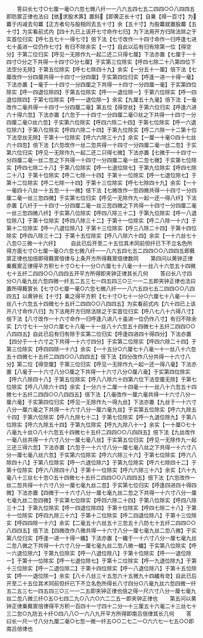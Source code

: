 <!-- { "loadSidebar": true } -->
　　答曰长七寸○七厘一毫○六忽七微八纤一一八六五四七五二四四○○八四四五即防賔正律也法曰【依求股术筭】置斜【即黄正长十寸】自乗【得一百寸】为羃于内减去句羃【正方者句与股相同去五十寸】余【五十寸】为股羃就置股羃【五十寸】为实看前式内【四十九已上该开七寸命作七归】为下法用开方归除法除之于实首位归实【呼七五七十一得七寸】倍下法【七寸改作一十四寸命作一归呼逢七进七十虽进一位仍作七寸】有归不除余实【一寸】自此以后有归有除第一位【得空分】于第二位归实【呼见一无除作九一起二还二只得七厘】下法亦置【七厘于一十四寸○分之下共得一十四寸○分七厘】于实第三位除实【呼四七除二十八第四位下法空分无除】于第五位除实【呼七七除四十九】余实【一分五十一厘】倍下法【七厘改作一分四厘共得一十四寸一分四厘】于实第四位归实【呼逢一进一十得一毫】下法亦置【一毫于一十四寸一分四厘之下共得一十四寸一分四厘一毫】于实第四位除实【呼一四退位除四】于第五位除实【呼一一退位除一】于第六位除实【呼一四退位除四】于第七位除实【呼一一退位除一】余实【九厘五十九毫】倍下法【一毫改作二毫共得一十四寸一分四厘二毫】第五位【得空丝】于第六位归实【呼逢六进六十得六忽】下法亦置【六忽于一十四寸一分四厘二毫○丝之下共得一十四寸一分四厘二毫○丝六忽】于实第六位除实【呼四六除二十四】于第七位除实【呼一六退位除六】于第八位除实【呼四六除二十四】于第九位除实【呼二六除一十二第十位下法空丝无除】于第十一位除实【呼六六除三十六】余实【一厘一十毫○四十七丝六十四忽】倍下法【六忽改作一丝二忽共得一十四寸一分四厘二毫一丝二忽】于实第六位归实【呼见一无除作九一起二还二只得七微】下法亦置【七微于一十四寸一分四厘二毫一丝二忽之下共得一十四寸一分四厘二毫一丝二忽七微】于实第七位除实【呼四七除二十八】于第八位除实【呼一七退位除七】于第九位除实【呼四七除二十八】于第十位除实【呼二七除一十四】于第十一位除实【呼一七退位除七】于第十二位除实【呼二七除一十四】于第十三位除实【呼七七除四十九】余实【一十一毫四十八丝一十五忽一十一微】倍下法【七微改作一忽四微共得一十四寸一分四厘二毫一丝三忽四微】于实第七位归实【呼见一无除作九一起一还一得八纤】下法亦置【八纤于一十四寸一分四厘二毫一丝三忽四微之下共得一十四寸一分四厘二毫一丝三忽四微八纤】于实第八位除实【呼四八除三十二】于第九位除实【呼一八退位除八】于第十位除实【呼四八除三十二】于第十一位除实【呼二八除一十六】于第十二位除实【呼一八退位除八】于第十三位除实【呼三八除二十四】于第十四位除实【呼四八除三十二】于第十五位除实【呼八八除六十四】余实【一十六丝七十八忽○三微一十六纤】
　　自此已后开至二十五位其术同前但纤已下不立名色所得方面七寸○七厘一毫○六忽七微八纤一一八六五四七五二四四○○八四四五即蕤賔正律也加倍即得蕤賔倍律与上条开方所得蕤賔倍律数同
　　第四问以黄钟正律乗蕤賔正律得平方积七十寸○七十一分○六厘七十八毫一十一丝八十六忽五十四微七十五纤二四四○○八四四五开平方所得即夹钟正律其长几何
　　答曰长八寸四分○八毫九丝六忽四微一纤五二五三七一四五四三○三一一二五即夹钟正律也法曰置所得蕤賔长【七寸○七厘一毫○六忽七微八纤一一八六五四七五二四四○○八四四五】以黄钟长【十寸】乗之得平方积【七十寸○七十一分○六厘七十八毫一十一丝八十六忽五十四微七十五纤二四四○○八四四五】为实看前式内【六十四已上该开八寸命作八归】为下法用开方归除法除之于实首位归实【呼八七八十六得八寸】倍下法【八寸改作一十六寸命作一归呼逢八进八十虽进一位仍作八寸】有归不除余实【六寸七十一分○六厘七十八毫一十一丝八十六忽五十四微七十五纤二四四○○八四四五】自此已后有归有除于实第二位归实【呼逢四进四十得四分】下法亦置【四分于一十六寸之下共得一十六寸四分】于实第二位除实【呼四六除二十四】于第三位除实【呼四四除一十六】余实【一十五分○六厘七十八毫一十一丝八十六忽五十四微七十五纤二四四○○八四四五】倍下法【四分改作八分共得一十六寸八分】第二位【得空厘】于第三位归实【呼见一无除作九一起一还一得八毫】下法亦置【八毫于一十六寸八分○厘之下共得一十六寸八分○厘八毫】于实第四位除实【呼六八除四十八】于第五位除实【呼八八除六十四第六位下法空厘无除】于第七位除实【呼八八除六十四】余实【一分六十二厘一十四毫一十一丝八十六忽五十四微七十五纤二四四○○八四四五】倍下法【八毫改作一厘六毫共得一十六寸八分一厘六毫】于实第四位归实【呼见一无除作九一得九丝】下法亦置【九丝于一十六寸八分一厘六毫之下共得一十六寸八分一厘六毫九丝】于实第五位除实【呼六九除五十四】于第六位除实【呼八九除七十二】于第七位除实【呼一九退位除九】于第八位除实【呼六九除五十四】于第九位除实【呼九九除八十一】余实【一十厘○七十八毫九十丝○八十六忽五十四微七十五纤二四四○○八四四五】倍下法【九丝改作一毫八丝共得一十六寸八分一厘七毫八丝】于实第五位归实【呼见一无除作九一起三还三得六忽】下法亦置【六忽于一十六寸八分一厘七毫八丝之下共得一十六寸八分一厘七毫八丝六忽】于实第六位除实【呼六六除三十六】于第七位除实【呼六八除四十八】于第八位除实【呼一六退位除六】于第九位除实【呼六七除四十二】于第十位除实【呼六八除四十八】于第十一位除实【呼六六除三十六】余实【六十九毫八十三丝七十忽○五十四微七十五纤二四四○○八四四五】倍下法【六忽改作一丝二忽共得一十六寸八分一厘七毫九丝二忽】于实第七位归实【呼逢四进四十得四微】下法亦置【四微于一十六寸八分一厘七毫九丝二忽之下共得一十六寸八分一厘七毫九丝二忽四微】于实第七位除实【呼四六除二十四】于第八位除实【呼四八除三十二】于第九位除实【呼一四退位除四】于第十位除实【呼四七除二十八】于第十一位除实【呼四九除三十六】于第十二位除实【呼二四退位除八】于第十三位除实【呼四四除一十六】余实【二毫五十六丝五十三忽五十八防七十五纤二四四○○八四四五】倍下法【四微改作八微共得一十六寸八分一厘七毫九丝二忽八微】于实第八位归实【呼逢一进一十得一纎】下法亦置【一纎于一十六寸八分一厘七毫九丝二忽八微之下共得一十六寸八分一厘七毫九丝二忽八微一纎】于实第八位除实【呼一六退位除六】于第九位除实【呼一八退位除八】于第十位除实【呼一一退位除一】于第十一位除实【呼一七退位除七】于第十二位除实【呼一九退位除九】于第十三位除实【呼一二退位除二】于第十四位除实【呼一八退位除八】于第十五位除实【呼一一退位除一】余实【八十八丝三十五忽六十五微九十四纎有竒】自此已后开至二十五位其术同前但纤已下不立名色所得长八寸四分○八毫九丝六忽四微一纤五二五三七一四五四三○三一一二五即夹钟正律也倍之得一尺六寸八分一厘七毫九丝二忽八微三纤○五○七四二九○八六○六二二五一即夹钟正律也
　　第五问以黄钟正律乗蕤賔倍律得平方积一百四十一寸四十二分一十三厘五十六毫二十三丝七十三二忽○九防五十纤○四八八○一六八九开平方所得即南吕倍律其长几何
　　答曰长一尺一寸八分九厘二毫○七忽一微一纤五○○二七二一○六六七一七五○○即南吕倍律也

